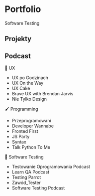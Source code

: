 # Portfolio
Software Testing
<h2> Projekty </h2>

## Podcast
📖 UX
* UX po Godzinach
* UX On the Way
* UX Cake
* Brave UX with Brendan Jarvis 
* Nie Tylko Design <br>

🖌 Programming
* Przeprogramowani
* Developer Wannabe
* Fronted First
* JS Party
* Syntax
* Talk Python To Me <br>

🔎 Software Testing
* Testowanie Oprogramowania Podcast
* Learn QA Podcast
* Testing Parrot
* Zawód_Tester
* Software Testing Podcast


